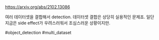https://arxiv.org/abs/2102.13086

여러 데이터셋을 결합해서 detection. 데이터셋 결합은 상당히 실용적인 문제죠. 일단 지금은 side effect가 우려스러워서 조심스러운 상황이지만.

#object_detection #multi_dataset